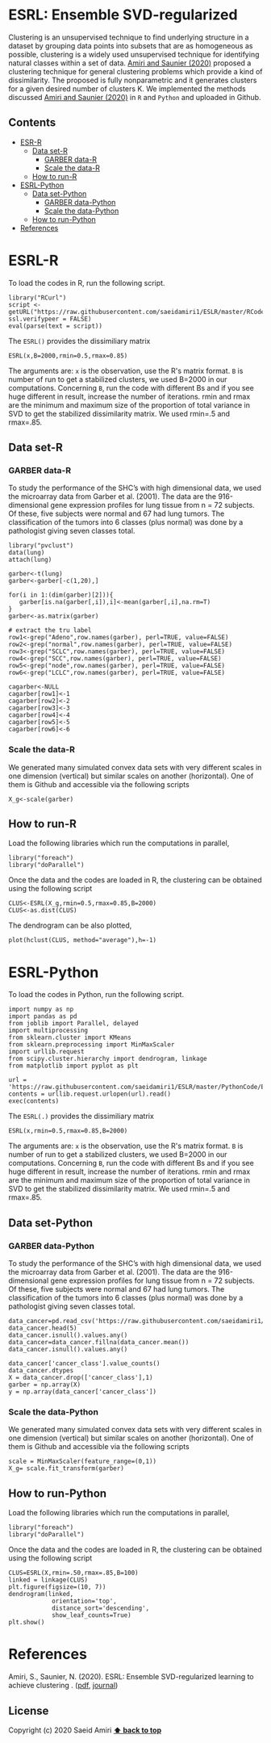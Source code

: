 # ESRL: Ensemble SVD-regularized 
Clustering is an unsupervised technique to find underlying structure in a dataset by grouping
data points into subsets that are as homogeneous as possible, clustering is a widely used unsupervised technique for identifying natural classes within a set of data. [Amiri and Saunier (2020)]() proposed a clustering technique for general clustering problems which provide a kind of dissimilarity. The proposed is fully nonparametric and it generates clusters for a given desired number of clusters K. 
We implemented the methods discussed [Amiri and Saunier (2020)]() in `R` and `Python` and uploaded in Github.

## Contents
- [ESR-R](#esrl-r)
  - [Data set-R](#dataset-r)
    - [GARBER data-R](#garber-data-r)
    - [Scale the data-R](#scale-the-data-r)
  - [How to run-R](#how-to-run-r)
- [ESRL-Python](#esrl-python)
  - [Data set-Python](#dataset-python)
    - [GARBER data-Python](#garber-data-python)
    - [Scale the data-Python](#scale-the-data-python)
  - [How to run-Python](#how-to-run-python)
- [References](#references)

# ESRL-R
To load the codes in R, run the following script.
```
library("RCurl")
script <- getURL("https://raw.githubusercontent.com/saeidamiri1/ESLR/master/RCode/ESRL.R", ssl.verifypeer = FALSE)
eval(parse(text = script))
 ```
The ```ESRL()``` provides the dissimiliary matrix
```
ESRL(x,B=2000,rmin=0.5,rmax=0.85)
```

The arguments are: ```x``` is the observation, use the R's matrix format. ```B``` is number of run to get a stabilized clusters, we used B=2000 in our computations. Concerning ```B```, run the code with different Bs and if you see huge different in result, increase the number of iterations. rmin and rmax are the minimum and maximum size of the proportion of total variance in SVD to get the stabilized dissimilarity matrix. We used rmin=.5 and rmax=.85.


## Data set-R
###  GARBER data-R
To study the performance of the SHC’s with high dimensional data, we used the microarray data from Garber et al. (2001). The data are the 916-dimensional gene expression profiles for lung tissue from n = 72 subjects. Of these, five subjects were normal and 67 had lung tumors. The classification of the tumors into 6 classes (plus normal) was done by a pathologist giving seven classes total.

```
library("pvclust")
data(lung)
attach(lung)

garber<-t(lung)
garber<-garber[-c(1,20),]

for(i in 1:(dim(garber)[2])){
   garber[is.na(garber[,i]),i]<-mean(garber[,i],na.rm=T)
}
garber<-as.matrix(garber)

# extract the tru label
row1<-grep("Adeno",row.names(garber), perl=TRUE, value=FALSE)
row2<-grep("normal",row.names(garber), perl=TRUE, value=FALSE)
row3<-grep("SCLC",row.names(garber), perl=TRUE, value=FALSE)
row4<-grep("SCC",row.names(garber), perl=TRUE, value=FALSE)
row5<-grep("node",row.names(garber), perl=TRUE, value=FALSE)
row6<-grep("LCLC",row.names(garber), perl=TRUE, value=FALSE)

cagarber<-NULL
cagarber[row1]<-1
cagarber[row2]<-2
cagarber[row3]<-3
cagarber[row4]<-4
cagarber[row5]<-5
cagarber[row6]<-6
```

### Scale the data-R
We generated many simulated convex data sets with  very different scales in one dimension (vertical) but similar scales on another (horizontal). One of them is Github and accessible via the following scripts   

```
X_g<-scale(garber)
```

## How to run-R
Load the following libraries which run the computations in parallel,

```
library("foreach")
library("doParallel")
```
Once the data and the codes are loaded in R, the clustering can be obtained using the following script

```
CLUS<-ESRL(X_g,rmin=0.5,rmax=0.85,B=2000)
CLUS<-as.dist(CLUS)
```

The dendrogram can be also plotted,
```
plot(hclust(CLUS, method="average"),h=-1)
```



# ESRL-Python
To load the codes in Python, run the following script.
```
import numpy as np
import pandas as pd
from joblib import Parallel, delayed
import multiprocessing
from sklearn.cluster import KMeans
from sklearn.preprocessing import MinMaxScaler
import urllib.request
from scipy.cluster.hierarchy import dendrogram, linkage
from matplotlib import pyplot as plt

url = 'https://raw.githubusercontent.com/saeidamiri1/ESLR/master/PythonCode/ESRL.py'
contents = urllib.request.urlopen(url).read()
exec(contents)
 ```
The ```ESRL(.)``` provides the dissimiliary matrix
```
ESRL(x,rmin=0.5,rmax=0.85,B=2000)
```

The arguments are: ```x``` is the observation, use the R's matrix format. ```B``` is number of run to get a stabilized clusters, we used B=2000 in our computations. Concerning ```B```, run the code with different Bs and if you see huge different in result, increase the number of iterations. rmin and rmax are the minimum and maximum size of the proportion of total variance in SVD to get the stabilized dissimilarity matrix. We used rmin=.5 and rmax=.85.

## Data set-Python
###  GARBER data-Python
To study the performance of the SHC’s with high dimensional data, we used the microarray data from Garber et al. (2001). The data are the 916-dimensional gene expression profiles for lung tissue from n = 72 subjects. Of these, five subjects were normal and 67 had lung tumors. The classification of the tumors into 6 classes (plus normal) was done by a pathologist giving seven classes total.

```
data_cancer=pd.read_csv('https://raw.githubusercontent.com/saeidamiri1/saeidamiri1.github.io/master/public/general_data/class_lung_cancer/lung_cancer.csv',sep=';')
data_cancer.head(5)
data_cancer.isnull().values.any()
data_cancer=data_cancer.fillna(data_cancer.mean())
data_cancer.isnull().values.any()

data_cancer['cancer_class'].value_counts()
data_cancer.dtypes
X = data_cancer.drop(['cancer_class'],1)
garber = np.array(X)
y = np.array(data_cancer['cancer_class'])
```

### Scale the data-Python
We generated many simulated convex data sets with  very different scales in one dimension (vertical) but similar scales on another (horizontal). One of them is Github and accessible via the following scripts   

```
scale = MinMaxScaler(feature_range=(0,1))
X_g= scale.fit_transform(garber)
```

## How to run-Python
Load the following libraries which run the computations in parallel,

```
library("foreach")
library("doParallel")
```
Once the data and the codes are loaded in R, the clustering can be obtained using the following script

```
CLUS=ESRL(X,rmin=.50,rmax=.85,B=100)
linked = linkage(CLUS)
plt.figure(figsize=(10, 7))
dendrogram(linked,
            orientation='top',
            distance_sort='descending',
            show_leaf_counts=True)
plt.show()
```


# References
Amiri, S., Saunier, N. (2020). ESRL: Ensemble SVD-regularized learning to achieve clustering . ([pdf](), [journal]())

## License
Copyright (c) 2020 Saeid Amiri
**[⬆ back to top](#contents)**